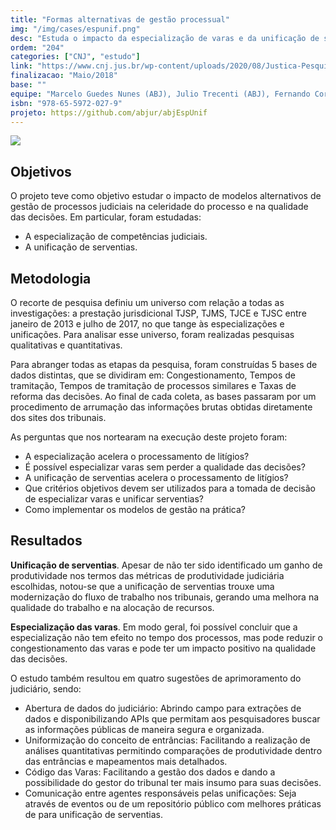 ```yaml
---
title: "Formas alternativas de gestão processual"
img: "/img/cases/espunif.png"
desc: "Estuda o impacto da especialização de varas e da unificação de serventias na celeridade do judiciário e qualidade das decisões."
ordem: "204"
categories: ["CNJ", "estudo"]
link: "https://www.cnj.jus.br/wp-content/uploads/2020/08/Justica-Pesquisa_Relatorio_ABJ_2020-08-21_1.pdf"
finalizacao: "Maio/2018"
base: ""
equipe: "Marcelo Guedes Nunes (ABJ), Julio Trecenti (ABJ), Fernando Corrêa (ABJ)"
isbn: "978-65-5972-027-9"
projeto: https://github.com/abjur/abjEspUnif 
---
```


![](/img/cases/espunif.png)

## Objetivos

O projeto teve como objetivo estudar o impacto de modelos alternativos de gestão de processos judiciais na celeridade do processo e na qualidade das decisões. Em particular, foram estudadas:

- A especialização de competências judiciais.
- A unificação de serventias.

## Metodologia

 O recorte de pesquisa definiu um universo com relação a todas as investigações: a prestação jurisdicional TJSP, TJMS, TJCE e TJSC entre janeiro de 2013 e julho de 2017, no que tange às especializações e unificações. Para analisar esse universo,  foram realizadas pesquisas qualitativas e quantitativas.

Para abranger todas as etapas da pesquisa, foram construídas 5 bases de dados distintas, que se dividiram em: Congestionamento, Tempos de tramitação, Tempos de tramitação de processos similares e Taxas de reforma das decisões. Ao final de cada coleta, as bases passaram por um procedimento de arrumação das informações brutas obtidas diretamente dos sites dos tribunais.

As perguntas que nos nortearam na execução deste projeto foram:

- A especialização acelera o processamento de litígios?
- É possível especializar varas sem perder a qualidade das decisões?
- A unificação de serventias acelera o processamento de litígios?
- Que critérios objetivos devem ser utilizados para a tomada de decisão de especializar varas e
unificar serventias?
- Como implementar os modelos de gestão na prática?

## Resultados

**Unificação de serventias**. Apesar de não ter sido identificado um ganho de produtividade nos termos das métricas de produtividade judiciária escolhidas, notou-se que a unificação de serventias trouxe uma modernização do fluxo de trabalho nos tribunais, gerando uma melhora na qualidade do trabalho e na alocação de recursos.

**Especialização das varas**. Em modo geral,  foi possível concluir que  a especialização não tem efeito no tempo dos processos, mas pode reduzir o congestionamento das varas e pode ter um impacto positivo na qualidade das decisões.

O estudo também resultou em quatro sugestões de aprimoramento do judiciário, sendo:

- Abertura de dados do judiciário: Abrindo campo para extrações de dados e disponibilizando APIs que permitam aos pesquisadores buscar as informações públicas de maneira segura e organizada.
- Uniformização do conceito de entrâncias: Facilitando a realização de análises quantitativas permitindo comparações de produtividade dentro das entrâncias e mapeamentos mais detalhados.
- Código das Varas: Facilitando a gestão dos dados e dando a possibilidade do gestor do tribunal ter mais insumo para suas decisões.
- Comunicação entre agentes responsáveis pelas unificações: Seja através de eventos ou de um repositório público com melhores práticas de para unificação de serventias.


